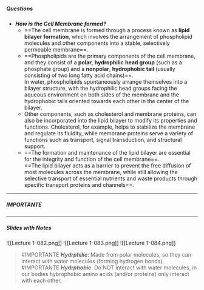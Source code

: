 ##### Questions
- ***How is the Cell Membrane formed?***
	- ==The cell membrane is formed through a process known as **lipid bilayer formation**, which involves the arrangement of phospholipid molecules and other components into a stable, selectively permeable membrane==.
	- ==Phospholipids are the primary components of the cell membrane, and they consist of a **polar**, **hydrophilic** **head group** (such as a phosphate group) and a **nonpolar**, **hydrophobic tail** (usually consisting of two long fatty acid chains)==. <br>In water, phospholipids spontaneously arrange themselves into a bilayer structure, with the hydrophilic head groups facing the aqueous environment on both sides of the membrane and the hydrophobic tails oriented towards each other in the center of the bilayer.
	- Other components, such as cholesterol and membrane proteins, can also be incorporated into the lipid bilayer to modify its properties and functions. Cholesterol, for example, helps to stabilize the membrane and regulate its fluidity, while membrane proteins serve a variety of functions such as transport, signal transduction, and structural support.
	- ==The formation and maintenance of the lipid bilayer are essential for the integrity and function of the cell membrane==. <br>==The lipid bilayer acts as a barrier to prevent the free diffusion of most molecules across the membrane, while still allowing the selective transport of essential nutrients and waste products through specific transport proteins and channels==.

---
##### IMPORTANTE


---
##### Slides with Notes
![[Lecture 1-082.png]] ![[Lecture 1-083.png]] ![[Lecture 1-084.png]] 

> #IMPORTANTE ***Hydrphilic***: Made from polar molecules, so they can interact with water molecules (forming hydrogen bonds).
> #IMPORTANTE ***Hydrphobic***: Do NOT interact with water molecules, in our bodies hybrophobic amino acids (and/or proteins) only interact with each other,